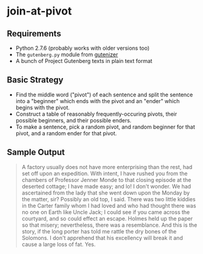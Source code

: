 join-at-pivot
=============

Requirements
------------

*   Python 2.7.6 (probably works with older versions too)
*   The `gutenberg.py` module from [gutenizer](https://github.com/okfn/gutenizer/)
*   A bunch of Project Gutenberg texts in plain text format

Basic Strategy
--------------

*   Find the middle word ("pivot") of each sentence and split the sentence
    into a "beginner" which ends with the pivot and an "ender" which begins
    with the pivot.
*   Construct a table of reasonably frequently-occuring pivots, their
    possible beginners, and their possible enders.
*   To make a sentence, pick a random pivot, and random beginner for that
    pivot, and a random ender for that pivot.

Sample Output
-------------

> A factory usually does not have more enterprising than the rest, had set
> off upon an expedition. With intent, I have rushed you from the chambers
> of Professor Jenner Monde to that closing episode at the deserted cottage;
> I have made easy; and lo! I don't wonder. We had ascertained from the lady
> that she went down upon the Monday by the matter, sir? Possibly an old top,
> I said. There was two little kiddies in the Carter family whom I had loved
> and who had thought there was no one on Earth like Uncle Jack; I could see
> if you came across the courtyard, and so could effect an escape. Holmes
> held up the paper so that misery; nevertheless, there was a resemblance.
> And this is the story, if the long porter has told me rattle the dry bones
> of the Solomons. I don't apprehend that his excellency will break it and
> cause a large loss of fat. Yes.
